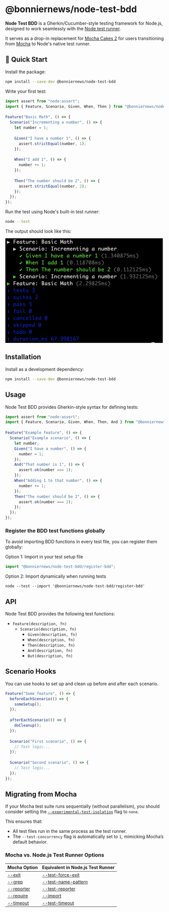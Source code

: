 # @bonniernews/node-test-bdd

**Node Test BDD** is a Gherkin/Cucumber-style testing framework for Node.js, designed to work seamlessly with the [Node test runner](https://nodejs.org/api/test.html#test-runner).  

It serves as a drop-in replacement for [Mocha Cakes 2](https://www.npmjs.com/package/mocha-cakes-2) for users transitioning from [Mocha](https://mochajs.org/) to Node's native test runner.

## 🚀 Quick Start  

Install the package:

```sh
npm install --save-dev @bonniernews/node-test-bdd
```

Write your first test:

```js
import assert from "node:assert";
import { Feature, Scenario, Given, When, Then } from "@bonniernews/node-test-bdd";

Feature("Basic Math", () => {
  Scenario("Incrementing a number", () => {
    let number = 1;

    Given("I have a number 1", () => {
      assert.strictEqual(number, 1);
    });

    When("I add 1", () => {
      number += 1;
    });

    Then("The number should be 2", () => {
      assert.strictEqual(number, 2);
    });
  });
});
```

Run the test using Node's built-in test runner:

```sh
node --test
```

The output should look like this:

![Test output](test-output.png)

## Installation

Install as a development dependency:

```sh
npm install --save-dev @bonniernews/node-test-bdd
```

## Usage

Node Test BDD provides Gherkin-style syntax for defining tests:

```js
import assert from "node:assert";
import { Feature, Scenario, Given, When, Then, And } from "@bonniernews/node-test-bdd";

Feature("Example feature", () => {
  Scenario("Example scenario", () => {
    let number;
    Given("I have a number", () => {
      number = 1;
    });
    And("That number is 1", () => {
      assert.ok(number === 1);
    });
    When("Adding 1 to that number", () => {
      number += 1;
    });
    Then("The number should be 2", () => {
      assert.ok(number === 2);
    });
  });
});
```

### Register the BDD test functions globally

To avoid importing BDD functions in every test file, you can register them globally:

Option 1: Import in your test setup file

```js
import "@bonniernews/node-test-bdd/register-bdd";
```

Option 2: Import dynamically when running tests

```shell
node --test --import '@bonniernews/node-test-bdd/register-bdd'
```

## API

Node Test BDD provides the following test functions:

* `Feature(description, fn)`
  * `Scenario(description, fn)`
    * `Given(description, fn)`
    * `When(description, fn)`
    * `Then(description, fn)`
    * `And(description, fn)`
    * `But(description, fn)`

## Scenario Hooks

You can use hooks to set up and clean up before and after each scenario.

```js
Feature("Some feature", () => {
  beforeEachScenario(() => {
    someSetup();
  });

  afterEachScenario(() => {
    doCleanup();
  });

  Scenario("First scenario", () => {
    // Test logic...
  });

  Scenario("Second scenario", () => {
    // Test logic...
  });
});
```

## Migrating from Mocha

If your Mocha test suite runs sequentially (without parallelism), you should consider setting the [`--experimental-test-isolation`](https://nodejs.org/docs/latest-v22.x/api/cli.html#--experimental-test-isolationmode) flag to `none`.  

This ensures that:
- All test files run in the same process as the test runner.
- The `--test-concurrency` flag is automatically set to `1`, mimicking Mocha’s default behavior.

### Mocha vs. Node.js Test Runner Options

| Mocha Option | Equivalent in Node.js Test Runner |
| ----------------------------------------------------------------|----------------------------------------------------------------------------------------------|
| [--exit](https://mochajs.org/#-exit)                            | [--test-force-exit](https://nodejs.org/docs/latest-v22.x/api/cli.html#--test-force-exit)     |
| [--grep](https://mochajs.org/#-grep-regexp-g-regexp)            | [--test-name-pattern](https://nodejs.org/docs/latest-v22.x/api/cli.html#--test-name-pattern) |
| [--reporter](https://mochajs.org/#-grep-regexp-g-regexp)        | [--test-reporter](https://nodejs.org/docs/latest-v22.x/api/cli.html#--test-reporter)         |
| [--require](https://mochajs.org/#-require-module-r-module)      | [--import](https://nodejs.org/docs/latest-v22.x/api/cli.html#--importmodule)                 |
| [--timeout](https://mochajs.org/#-timeout-ms-t-ms)              | [--test-timeout](https://nodejs.org/docs/latest-v22.x/api/cli.html#--test-timeout)           |
